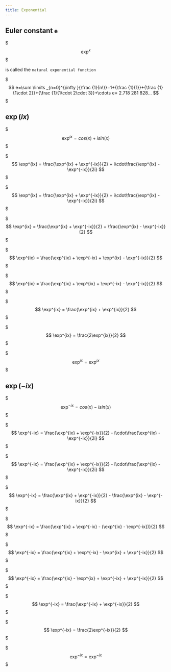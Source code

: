 ```yaml
---
title: Exponential
---
```


## Euler constant `e`

$$$
\exp^{x}
$$$

is called the `natural exponential function`

$$$
e=\sum \limits _{n=0}^{\infty }{\frac {1}{n!}}=1+{\frac {1}{1}}+{\frac {1}{1\cdot 2}}+{\frac {1}{1\cdot 2\cdot 3}}+\cdots
e= 2.718 281 828...
$$$

## $\exp(ix)$

$$$
\exp^{ix} = cos(x) + i sin(x)
$$$

$$$
\exp^{ix} = \frac{\exp^{ix} + \exp^{-ix}}{2} + i\cdot\frac{\exp^{ix} - \exp^{-ix}}{2i}
$$$

$$$
\exp^{ix} = \frac{\exp^{ix} + \exp^{-ix}}{2} + i\cdot\frac{\exp^{ix} - \exp^{-ix}}{2i}
$$$

$$$
\exp^{ix} = \frac{\exp^{ix} + \exp^{-ix}}{2} + \frac{\exp^{ix} - \exp^{-ix}}{2}
$$$

$$$
\exp^{ix} = \frac{\exp^{ix} + \exp^{-ix} + \exp^{ix} - \exp^{-ix}}{2}
$$$

$$$
\exp^{ix} = \frac{\exp^{ix} + \exp^{ix} + \exp^{-ix} - \exp^{-ix}}{2}
$$$

$$$
\exp^{ix} = \frac{\exp^{ix} + \exp^{ix}}{2}
$$$

$$$
\exp^{ix} = \frac{2\exp^{ix}}{2}
$$$

$$$
\exp^{ix} = \exp^{ix}
$$$

## $\exp(-ix)$

$$$
\exp^{-ix} = cos(x) - i sin(x)
$$$

$$$
\exp^{-ix} = \frac{\exp^{ix} + \exp^{-ix}}{2} - i\cdot\frac{\exp^{ix} - \exp^{-ix}}{2i}
$$$

$$$
\exp^{-ix} = \frac{\exp^{ix} + \exp^{-ix}}{2} - i\cdot\frac{\exp^{ix} - \exp^{-ix}}{2i}
$$$

$$$
\exp^{-ix} = \frac{\exp^{ix} + \exp^{-ix}}{2} - \frac{\exp^{ix} - \exp^{-ix}}{2}
$$$

$$$
\exp^{-ix} = \frac{\exp^{ix} + \exp^{-ix} - (\exp^{ix} - \exp^{-ix})}{2}
$$$

$$$
\exp^{-ix} = \frac{\exp^{ix} + \exp^{-ix} - \exp^{ix} + \exp^{-ix}}{2}
$$$

$$$
\exp^{-ix} = \frac{\exp^{ix} - \exp^{ix} + \exp^{-ix} + \exp^{-ix}}{2}
$$$

$$$
\exp^{-ix} = \frac{\exp^{-ix} + \exp^{-ix}}{2}
$$$

$$$
\exp^{-ix} = \frac{2\exp^{-ix}}{2}
$$$

$$$
\exp^{-ix} = \exp^{-ix}
$$$
